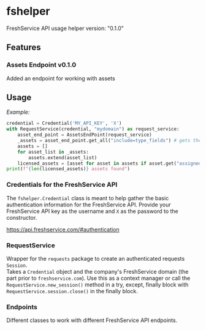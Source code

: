 # fshelper
FreshService API usage helper version: "0.1.0"

## Features
### Assets Endpoint v0.1.0
  Added an endpoint for working with assets

## Usage
*Example:*
```python
credential = Credential('MY_API_KEY', 'X')
with RequestService(credential, "mydomain") as request_service:
    asset_end_point = AssetsEndPoint(request_service)
    _assets = asset_end_point.get_all("include=type_fields") # gets the type_fields in the response data
    assets = []
    for asset_list in _assets:
        assets.extend(asset_list)
    licensed_assets = [asset for asset in assets if asset.get("assigned_on") is not None]
print(f"{len(licensed_assets)} assets found")
```

### Credentials for the FreshService API
The `fshelper.Credential` class is meant to help gather the basic authentication information for the FreshService API.
Provide your FreshService API key as the username and `X` as the password to the constructor.

https://api.freshservice.com/#authentication

### RequestService
Wrapper for the `requests` package to create an authenticated requests `Session`.   
Takes a `Credential` object and the company's FreshService domain (the part prior to `freshservice.com`).
Use this as a context manager or call the `RequestService.new_session()` method in a try, except, finally block with
`RequestService.session.close()` in the finally block.


### Endpoints
Different classes to work with different FreshService API endpoints.
